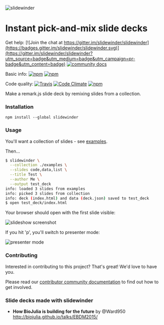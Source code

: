 ![slidewinder](https://raw.githubusercontent.com/slidewinder/slidewinder/master/assets/logo_name.png)

# Instant pick-and-mix slide decks

Get help: [![Join the chat at https://gitter.im/slidewinder/slidewinder](https://badges.gitter.im/slidewinder/slidewinder.svg)](https://gitter.im/slidewinder/slidewinder?utm_source=badge&utm_medium=badge&utm_campaign=pr-badge&utm_content=badge)
[![community docs](https://img.shields.io/badge/docs-community-ff69b4.svg)](http://slidewinder.io)

Basic info: [![npm](https://img.shields.io/npm/v/slidewinder.svg)](https://www.npmjs.com/package/slidewinder)
[![npm](https://img.shields.io/npm/l/slidewinder.svg)](https://github.com/slidewinder/slidewinder/blob/master/LICENSE.md)

Code quality: [![Travis](https://img.shields.io/travis/slidewinder/slidewinder.svg)](https://travis-ci.org/slidewinder/slidewinder)
[![Code Climate](https://img.shields.io/codeclimate/github/slidewinder/slidewinder.svg)](https://codeclimate.com/github/slidewinder/slidewinder)
[![npm](https://img.shields.io/npm/dt/slidewinder.svg)](https://www.npmjs.com/package/slidewinder)

Make a remark.js slide deck by remixing slides from a collection.

### Installation

```
npm install --global slidewinder
```

### Usage

You'll want a collection of slides - see [examples](https://github.com/slidewinder/slidewinder/tree/master/examples).

Then...

```bash
$ slidewinder \
  --collection ./examples \
  --slides code,data,list \
  --title Test \
  --author Me \
  --output test_deck
info: loaded 3 slides from examples
info: picked 3 slides from collection
info: deck (index.html) and data (deck.json) saved to test_deck
$ open test_deck/index.html
```

Your browser should open with the first slide visible:

![slideshow screenshot](https://raw.githubusercontent.com/slidewinder/slidewinder/master/assets/normal_view.png)

If you hit 'p', you'll switch to presenter mode:

![presenter mode](https://raw.githubusercontent.com/slidewinder/slidewinder/master/assets/presenter_view.png)

### Contributing

Interested in contributing to this project? That's great! We'd love to have you.

Please read our [contributor community documentation](http://slidewinder.io/docs) to find out how to get involved.

### Slide decks made with slidewinder

- **How BioJulia is building for the future** by @Ward950 http://biojulia.github.io/talks/EBDM2015/
